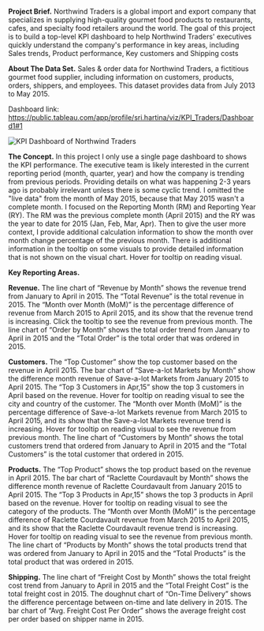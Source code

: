 **Project Brief.**
Northwind Traders is a global import and export company that specializes in supplying high-quality gourmet food products to restaurants, cafes, and specialty food retailers around the world.
The goal of this project is to build a top-level KPI dashboard to help Northwind Traders' executives quickly understand the company's performance in key areas, including Sales trends, Product performance, Key customers and Shipping costs

**About The Data Set.**
Sales & order data for Northwind Traders, a fictitious gourmet food supplier, including information on customers, products, orders, shippers, and employees. This dataset provides data from July 2013 to May 2015.

Dashboard link: https://public.tableau.com/app/profile/sri.hartina/viz/KPI_Traders/Dashboard1#1

![KPI Dashboard of Northwind Traders](https://github.com/tinashdj/Tableau-Project/assets/110084624/c16a9b88-3b80-4fab-8d06-d590b04bdc79)


**The Concept.**
In this project I only use a single page dashboard to shows the KPI performance.
The executive team is likely interested in the current reporting period (month, quarter, year) and how the company is trending from previous periods. Providing details on what was happening 2-3 years ago is probably irrelevant unless there is some cyclic trend.
I omitted the "live data" from the month of May 2015, because that May 2015 wasn't a complete month.
I focused on the Reporting Month (RM) and Reporting Year (RY). The RM was the previous complete month (April 2015) and the RY was the year to date for 2015 (Jan, Feb, Mar, Apr).
Then to give the user more context, I provide additional calculation information to show the month over month change percentage of the previous month.
There is additional information in the tooltip on some visuals to provide detailed information that is not shown on the visual chart. Hover for tooltip on reading visual.

**Key Reporting Areas.**

**Revenue.**
The line chart of “Revenue by Month” shows the revenue trend from January to April in 2015. The “Total Revenue” is the total revenue in 2015. The “Month over Month (MoM)” is the percentage difference of revenue from March 2015 to April 2015, and its show that the revenue trend is increasing. Click the tooltip to see the revenue from previous month.
The line chart of “Order by Month” shows the total order trend from January to April in 2015 and the “Total Order” is the total order that was ordered in 2015.

**Customers.**
The “Top Customer” show the top customer based on the revenue in April 2015. The bar chart of “Save-a-lot Markets by Month” show the difference month revenue of Save-a-lot Markets from January 2015 to April 2015. The “Top 3 Customers in Apr,15” show the top 3 customers in April based on the revenue. Hover for tooltip on reading visual to see the city and country of the customer. The “Month over Month (MoM)” is the percentage difference of Save-a-lot Markets revenue from March 2015 to April 2015, and its show that the Save-a-lot Markets revenue trend is increasing. Hover for tooltip on reading visual to see the revenue from previous month.
The line chart of “Customers by Month” shows the total customers trend that ordered from January to April in 2015 and the “Total Customers” is the total customer that ordered in 2015.

**Products.**
The “Top Product” shows the top product based on the revenue in April 2015. The bar chart of “Raclette Courdavault by Month” shows the difference month revenue of Raclette Courdavault from January 2015 to April 2015. The “Top 3 Products in Apr,15” shows the top 3 products in April based on the revenue. Hover for tooltip on reading visual to see the category of the products. The “Month over Month (MoM)” is the percentage difference of Raclette Courdavault revenue from March 2015 to April 2015, and its show that the Raclette Courdavault revenue trend is increasing. Hover for tooltip on reading visual to see the revenue from previous month.
The line chart of “Products by Month” shows the total products trend that was ordered from January to April in 2015 and the “Total Products” is the total product that was ordered in 2015.

**Shipping.**
The line chart of “Freight Cost by Month” shows the total freight cost trend from January to April in 2015 and the “Total Freight Cost” is the total freight cost in 2015.
The doughnut chart of “On-Time Delivery” shows the difference percentage between on-time and late delivery in 2015. The bar chart of “Avg. Freight Cost Per Order” shows the average freight cost per order based on shipper name in 2015. 
